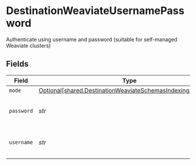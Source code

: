 # DestinationWeaviateUsernamePassword

Authenticate using username and password (suitable for self-managed Weaviate clusters)


## Fields

| Field                                                                                                                            | Type                                                                                                                             | Required                                                                                                                         | Description                                                                                                                      |
| -------------------------------------------------------------------------------------------------------------------------------- | -------------------------------------------------------------------------------------------------------------------------------- | -------------------------------------------------------------------------------------------------------------------------------- | -------------------------------------------------------------------------------------------------------------------------------- |
| `mode`                                                                                                                           | [Optional[shared.DestinationWeaviateSchemasIndexingAuthMode]](../../models/shared/destinationweaviateschemasindexingauthmode.md) | :heavy_minus_sign:                                                                                                               | N/A                                                                                                                              |
| `password`                                                                                                                       | *str*                                                                                                                            | :heavy_check_mark:                                                                                                               | Password for the Weaviate cluster                                                                                                |
| `username`                                                                                                                       | *str*                                                                                                                            | :heavy_check_mark:                                                                                                               | Username for the Weaviate cluster                                                                                                |
